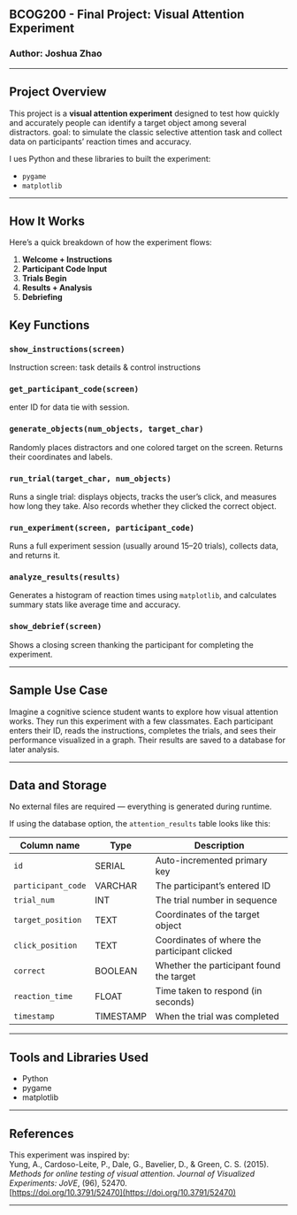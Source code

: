 ## BCOG200 - Final Project: Visual Attention Experiment  
### Author: Joshua Zhao  

---

## Project Overview  

This project is a **visual attention experiment** designed to test how quickly and accurately people can identify a target object among several distractors. 
goal: to simulate the classic selective attention task and collect data on participants’ reaction times and accuracy.

I ues Python and these libraries to built the experiment:

- `pygame` 
- `matplotlib`

---

## How It Works  

Here’s a quick breakdown of how the experiment flows:

1. **Welcome + Instructions**
2. **Participant Code Input**
3. **Trials Begin** 
4. **Results + Analysis**
5. **Debriefing**

## Key Functions  

### `show_instructions(screen)`  
Instruction screen: task details & control instructions

### `get_participant_code(screen)`  
enter ID for data tie with session.

### `generate_objects(num_objects, target_char)`  
Randomly places distractors and one colored target on the screen. Returns their coordinates and labels.

### `run_trial(target_char, num_objects)`  
Runs a single trial: displays objects, tracks the user’s click, and measures how long they take. Also records whether they clicked the correct object.

### `run_experiment(screen, participant_code)`  
Runs a full experiment session (usually around 15–20 trials), collects data, and returns it.

### `analyze_results(results)`  
Generates a histogram of reaction times using `matplotlib`, and calculates summary stats like average time and accuracy.

### `show_debrief(screen)`  
Shows a closing screen thanking the participant for completing the experiment.

---

## Sample Use Case  

Imagine a cognitive science student wants to explore how visual attention works. They run this experiment with a few classmates. Each participant enters their ID, reads the instructions, completes the trials, and sees their performance visualized in a graph. Their results are saved to a database for later analysis.

---

## Data and Storage  

No external files are required — everything is generated during runtime.  

If using the database option, the `attention_results` table looks like this:

| Column name        | Type     | Description                               |
|--------------------|----------|-------------------------------------------|
| `id`               | SERIAL   | Auto-incremented primary key              |
| `participant_code` | VARCHAR  | The participant’s entered ID              |
| `trial_num`        | INT      | The trial number in sequence              |
| `target_position`  | TEXT     | Coordinates of the target object          |
| `click_position`   | TEXT     | Coordinates of where the participant clicked |
| `correct`          | BOOLEAN  | Whether the participant found the target  |
| `reaction_time`    | FLOAT    | Time taken to respond (in seconds)        |
| `timestamp`        | TIMESTAMP| When the trial was completed              |

---

## Tools and Libraries Used  

- Python
- pygame  
- matplotlib  

---

## References  

This experiment was inspired by:  
Yung, A., Cardoso-Leite, P., Dale, G., Bavelier, D., & Green, C. S. (2015).  
*Methods for online testing of visual attention*. *Journal of Visualized Experiments: JoVE*, (96), 52470.  
[https://doi.org/10.3791/52470](https://doi.org/10.3791/52470)

---
